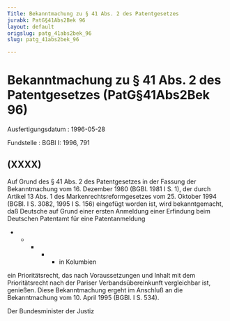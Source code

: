 ```yaml
---
Title: Bekanntmachung zu § 41 Abs. 2 des Patentgesetzes
jurabk: PatG§41Abs2Bek 96
layout: default
origslug: patg_41abs2bek_96
slug: patg_41abs2bek_96

---
```


# Bekanntmachung zu § 41 Abs. 2 des Patentgesetzes (PatG§41Abs2Bek 96)

Ausfertigungsdatum
:   1996-05-28

Fundstelle
:   BGBl I: 1996, 791

## (XXXX)

Auf Grund des § 41 Abs. 2 des Patentgesetzes in der Fassung der
Bekanntmachung vom 16. Dezember 1980 (BGBl. 1981 I S. 1), der durch
Artikel 13 Abs. 1 des Markenrechtsreformgesetzes vom 25. Oktober 1994
(BGBl. I S. 3082, 1995 I S. 156) eingefügt worden ist, wird
bekanntgemacht, daß Deutsche auf Grund einer ersten Anmeldung einer
Erfindung beim Deutschen Patentamt für eine Patentanmeldung

*
    *
        *
            *
                *   in Kolumbien















ein Prioritätsrecht, das nach Voraussetzungen und Inhalt mit dem
Prioritätsrecht nach der Pariser Verbandsübereinkunft vergleichbar
ist, genießen.
Diese Bekanntmachung ergeht im Anschluß an die Bekanntmachung vom 10.
April 1995 (BGBl. I S. 534).

Der Bundesminister der Justiz

